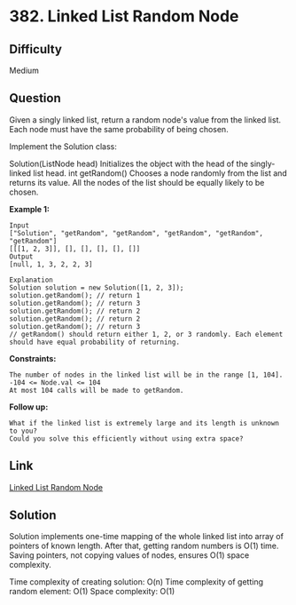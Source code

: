 # 382. Linked List Random Node

## Difficulty

Medium

## Question

Given a singly linked list, return a random node's value from the linked list. Each node must have the same probability of being chosen.

Implement the Solution class:

Solution(ListNode head) Initializes the object with the head of the singly-linked list head.
int getRandom() Chooses a node randomly from the list and returns its value. All the nodes of the list should be equally likely to be chosen.

**Example 1:**

    Input
    ["Solution", "getRandom", "getRandom", "getRandom", "getRandom", "getRandom"]
    [[[1, 2, 3]], [], [], [], [], []]
    Output
    [null, 1, 3, 2, 2, 3]

    Explanation
    Solution solution = new Solution([1, 2, 3]);
    solution.getRandom(); // return 1
    solution.getRandom(); // return 3
    solution.getRandom(); // return 2
    solution.getRandom(); // return 2
    solution.getRandom(); // return 3
    // getRandom() should return either 1, 2, or 3 randomly. Each element should have equal probability of returning.

**Constraints:**

    The number of nodes in the linked list will be in the range [1, 104].
    -104 <= Node.val <= 104
    At most 104 calls will be made to getRandom.

**Follow up:**

    What if the linked list is extremely large and its length is unknown to you?
    Could you solve this efficiently without using extra space?

## Link

[Linked List Random Node](https://leetcode.com/problems/linked-list-random-node/)

## Solution

Solution implements one-time mapping of the whole linked list into array of pointers of known length. After that, getting random numbers is O(1) time. Saving pointers, not copying values of nodes, ensures O(1) space complexity.

Time complexity of creating solution: O(n)
Time complexity of getting random element: O(1)
Space complexity: O(1)
